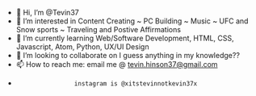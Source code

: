 - 👋 Hi, I’m @Tevin37
- 👀 I’m interested in Content Creating ~ PC Building ~ Music ~ UFC and Snow sports ~ Traveling and Postive Affirmations 
- 🌱 I’m currently learning Web/Software Development, HTML, CSS, Javascript, Atom, Python, UX/UI Design
- 💞️ I’m looking to collaborate on I guess anything in my knowledge?? 
- 📫 How to reach me: email me @ tevin.hinson37@gmail.com
-                     instagram is @xitstevinnotkevin37x

<!---
Tevin37/Tevin37 is a ✨ special ✨ repository because its `README.md` (this file) appears on your GitHub profile.
You can click the Preview link to take a look at your changes.
--->
